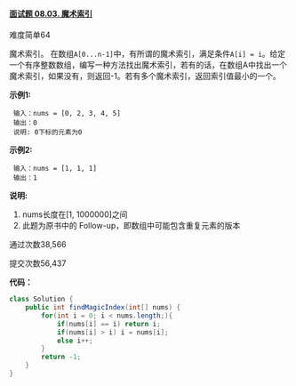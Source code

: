 #### [面试题 08.03. 魔术索引](https://leetcode-cn.com/problems/magic-index-lcci/)

难度简单64

魔术索引。 在数组`A[0...n-1]`中，有所谓的魔术索引，满足条件`A[i] = i`。给定一个有序整数数组，编写一种方法找出魔术索引，若有的话，在数组A中找出一个魔术索引，如果没有，则返回-1。若有多个魔术索引，返回索引值最小的一个。

**示例1:**

```
 输入：nums = [0, 2, 3, 4, 5]
 输出：0
 说明: 0下标的元素为0
```

**示例2:**

```
 输入：nums = [1, 1, 1]
 输出：1
```

**说明:**

1. nums长度在[1, 1000000]之间
2. 此题为原书中的 Follow-up，即数组中可能包含重复元素的版本

通过次数38,566

提交次数56,437



**代码：**

```java
class Solution {
    public int findMagicIndex(int[] nums) {
        for(int i = 0; i < nums.length;){
            if(nums[i] == i) return i;
            if(nums[i] > i) i = nums[i];
            else i++;
        }
        return -1;
    }
}
```

